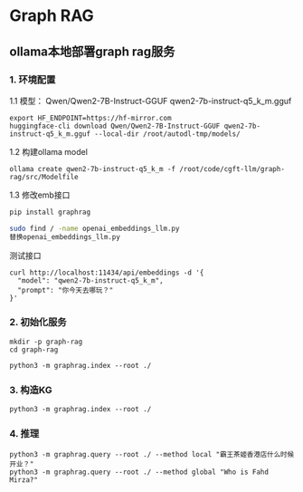 
# Graph RAG

## ollama本地部署graph rag服务

### 1. 环境配置

1.1 模型：
Qwen/Qwen2-7B-Instruct-GGUF qwen2-7b-instruct-q5_k_m.gguf

```
export HF_ENDPOINT=https://hf-mirror.com
huggingface-cli download Qwen/Qwen2-7B-Instruct-GGUF qwen2-7b-instruct-q5_k_m.gguf --local-dir /root/autodl-tmp/models/
```

1.2 构建ollama model
```
ollama create qwen2-7b-instruct-q5_k_m -f /root/code/cgft-llm/graph-rag/src/Modelfile
```

1.3 修改emb接口
```bash
pip install graphrag

sudo find / -name openai_embeddings_llm.py
替换openai_embeddings_llm.py
```

测试接口
```
curl http://localhost:11434/api/embeddings -d '{
  "model": "qwen2-7b-instruct-q5_k_m",
  "prompt": "你今天去哪玩？"
}'
```


### 2. 初始化服务

```
mkdir -p graph-rag 
cd graph-rag

python3 -m graphrag.index --root ./
```

### 3. 构造KG

```
python3 -m graphrag.index --root ./
```

### 4. 推理
```
python3 -m graphrag.query --root ./ --method local "霸王茶姬香港店什么时候开业？"
python3 -m graphrag.query --root ./ --method global "Who is Fahd Mirza?"

```




